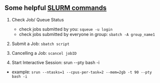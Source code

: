 ## Some helpful [SLURM commands](https://help.rc.ufl.edu/doc/SLURM_Commands)

1. Check Job/ Queue Status
   * check jobs submitted by you: `squeue -u login`
   * check jobs submitted by everyone in group: `sbatch -A group_name1`

3. Submit a Job: `sbatch script`

4. Cancelling a Job: `scancel jobID`

5. Start Interactive Session: srun <resources> --pty bash -i
  * example: `srun --ntasks=1 --cpus-per-task=2 --mem=2gb -t 90 --pty bash -i`
